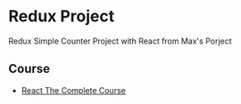 # Redux Project

Redux Simple Counter Project with React from Max's Porject

## Course

- [React The Complete Course](https://www.udemy.com/course/react-the-complete-guide-incl-redux/)
